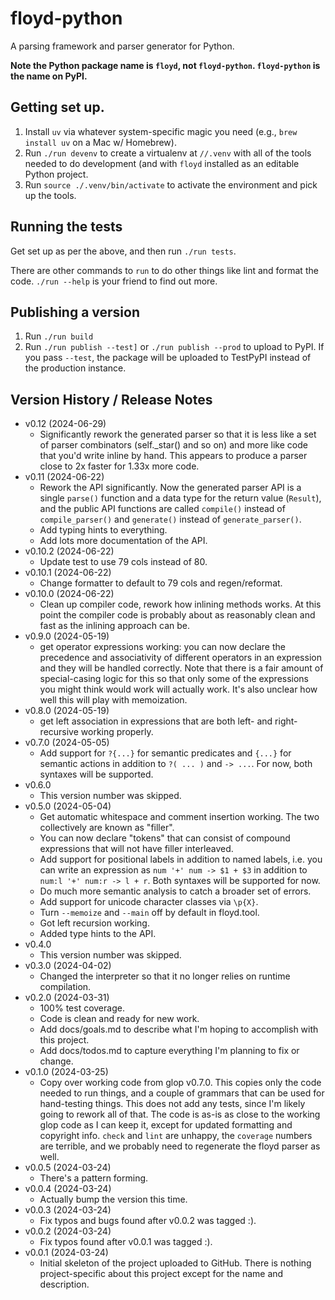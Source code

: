 # floyd-python

A parsing framework and parser generator for Python.

**Note the Python package name is `floyd`, not `floyd-python`.
`floyd-python` is the name on PyPI.**

## Getting set up.

1. Install `uv` via whatever system-specific magic you need (e.g.,
   `brew install uv` on a Mac w/ Homebrew).
2. Run `./run devenv` to create a virtualenv at `//.venv` with
   all of the tools needed to do development (and with `floyd` installed
   as an editable Python project.
3. Run `source ./.venv/bin/activate` to activate the environment and pick
   up the tools.

## Running the tests

Get set up as per the above, and then run `./run tests`.

There are other commands to `run` to do other things like lint and
format the code. `./run --help` is your friend to find out more.

## Publishing a version

1. Run `./run build`
2. Run `./run publish --test]` or `./run publish --prod` to upload to PyPI.
   If you pass `--test`, the package will be uploaded to TestPyPI instead
   of the production instance.

## Version History / Release Notes

* v0.12 (2024-06-29)
    * Significantly rework the generated parser so that it is less like
      a set of parser combinators (self._star() and so on) and more like
      code that you'd write inline by hand. This appears to produce a
      parser close to 2x faster for 1.33x more code.
* v0.11 (2024-06-22)
    * Rework the API significantly. Now the generated parser API is a single
      `parse()` function and a data type for the return value (`Result`),
      and the public API functions are called `compile()` instead of
      `compile_parser()` and `generate()` instead of `generate_parser()`.
    * Add typing hints to everything.
    * Add lots more documentation of the API.
* v0.10.2 (2024-06-22)
    * Update test to use 79 cols instead of 80.
* v0.10.1 (2024-06-22)
    * Change formatter to default to 79 cols and regen/reformat.
* v0.10.0 (2024-06-22)
    * Clean up compiler code, rework how inlining methods works. At this
      point the compiler code is probably about as reasonably clean and
      fast as the inlining approach can be.
* v0.9.0 (2024-05-19)
    * get operator expressions working: you can now declare the precedence
      and associativity of different operators in an expression and they
      will be handled correctly. Note that there is a fair amount of
      special-casing logic for this so that only some of the expressions
      you might think would work will actually work. It's also unclear
      how well this will play with memoization.
* v0.8.0 (2024-05-19)
    * get left association in expressions that are both left- and
      right-recursive working properly.
* v0.7.0 (2024-05-05)
   * Add support for `?{...}` for semantic predicates and `{...}` for
     semantic actions in addition to `?( ... )` and `-> ...`. For now,
     both syntaxes will be supported.
* v0.6.0
   * This version number was skipped.
* v0.5.0 (2024-05-04)
   * Get automatic whitespace and comment insertion working. The
     two collectively are known as "filler".
   * You can now declare "tokens" that can consist of compound expressions
     that will not have filler interleaved.
   * Add support for positional labels in addition to named labels, i.e.
     you can write an expression as `num '+' num -> $1 + $3` in addition
     to `num:l '+' num:r -> l + r`. Both syntaxes will be supported for
     now.
   * Do much more semantic analysis to catch a broader set of errors.
   * Add support for unicode character classes via `\p{X}`.
   * Turn `--memoize` and `--main` off by default in floyd.tool.
   * Got left recursion working.
   * Added type hints to the API.
* v0.4.0
    * This version number was skipped.
* v0.3.0 (2024-04-02)
    * Changed the interpreter so that it no longer relies on runtime
      compilation.
* v0.2.0 (2024-03-31)
    * 100% test coverage.
    * Code is clean and ready for new work.
    * Add docs/goals.md to describe what I'm hoping to accomplish with
      this project.
    * Add docs/todos.md to capture everything I'm planning to fix or
      change.
* v0.1.0 (2024-03-25)
    * Copy over working code from glop v0.7.0. This copies only the code
      needed to run things, and a couple of grammars that can be used
      for hand-testing things. This does not add any tests, since I'm
      likely going to rework all of that. The code is as-is as close to
      the working glop code as I can keep it, except for updated formatting
      and copyright info. `check` and `lint` are unhappy, the `coverage`
      numbers are terrible, and we probably need to regenerate the floyd
      parser as well.
* v0.0.5 (2024-03-24)
    * There's a pattern forming.
* v0.0.4 (2024-03-24)
    * Actually bump the version this time.
* v0.0.3 (2024-03-24)
    * Fix typos and bugs found after v0.0.2 was tagged :).
* v0.0.2 (2024-03-24)
    * Fix typos found after v0.0.1 was tagged :).
* v0.0.1 (2024-03-24)
    * Initial skeleton of the project uploaded to GitHub. There is nothing
      project-specific about this project except for the name and
      description.
